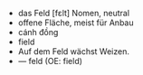 - das Feld	[fɛlt]	Nomen, neutral
- offene Fläche, meist für Anbau
- cánh đồng
- field
- Auf dem Feld wächst Weizen.
- —	feld (OE: field)